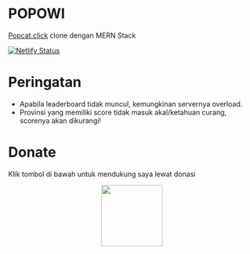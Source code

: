 # POPOWI
[Popcat.click](https://popcat.click) clone dengan MERN Stack

[![Netlify Status](https://api.netlify.com/api/v1/badges/dc81e134-84b3-42e3-8ad1-203686fae812/deploy-status)](https://app.netlify.com/sites/popowi/deploys)

# Peringatan
- Apabila leaderboard tidak muncul, kemungkinan servernya overload.
- Provinsi yang memiliki score tidak masuk akal/ketahuan curang, scorenya akan dikurangi!

# Donate
Klik tombol di bawah untuk mendukung saya lewat donasi

<p align="center">
  <a href="https://saweria.co/popowi/">
    <img src="https://i.postimg.cc/jjRDbZQx/1621036430601.png" width="125px">
  </a>
</p>